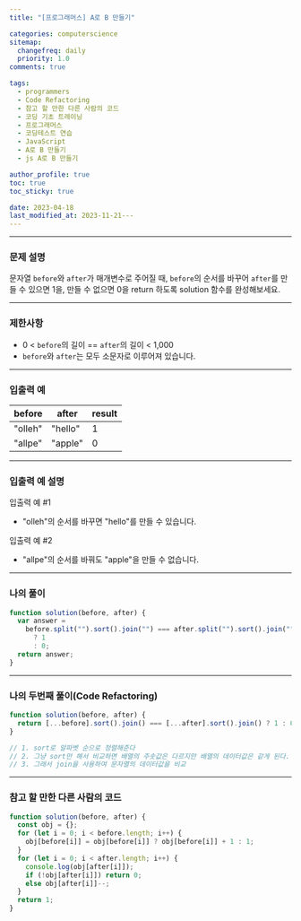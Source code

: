 ```yaml
---
title: "[프로그래머스] A로 B 만들기"

categories: computerscience
sitemap:
  changefreq: daily
  priority: 1.0
comments: true

tags:
  - programmers
  - Code Refactoring
  - 참고 할 만한 다른 사람의 코드
  - 코딩 기초 트레이닝
  - 프로그래머스
  - 코딩테스트 연습
  - JavaScript
  - A로 B 만들기
  - js A로 B 만들기

author_profile: true
toc: true
toc_sticky: true

date: 2023-04-18
last_modified_at: 2023-11-21---
---
```


---

### 문제 설명

문자열 `before`와 `after`가 매개변수로 주어질 때, `before`의 순서를 바꾸어 `after`를 만들 수 있으면 1을, 만들 수 없으면 0을 return 하도록 solution 함수를 완성해보세요.

---

### 제한사항

- 0 < `before`의 길이 == `after`의 길이 < 1,000
- `before`와 `after`는 모두 소문자로 이루어져 있습니다.

---

### 입출력 예

| before  | after   | result |
| ------- | ------- | ------ |
| "olleh" | "hello" | 1      |
| "allpe" | "apple" | 0      |

---

### 입출력 예 설명

입출력 예 #1

- "olleh"의 순서를 바꾸면 "hello"를 만들 수 있습니다.

입출력 예 #2

- "allpe"의 순서를 바꿔도 "apple"을 만들 수 없습니다.

---

### 나의 풀이

```jsx
function solution(before, after) {
  var answer =
    before.split("").sort().join("") === after.split("").sort().join("")
      ? 1
      : 0;
  return answer;
}
```

---

### 나의 두번째 풀이(Code Refactoring)

```jsx
function solution(before, after) {
  return [...before].sort().join() === [...after].sort().join() ? 1 : 0;
}

// 1. sort로 알파벳 순으로 정렬해준다
// 2. 그냥 sort만 해서 비교하면 배열의 주솟값은 다르지만 배열의 데이터값은 같게 된다.
// 3. 그래서 join을 사용하여 문자열의 데이터값을 비교
```

---

### 참고 할 만한 다른 사람의 코드

```jsx
function solution(before, after) {
  const obj = {};
  for (let i = 0; i < before.length; i++) {
    obj[before[i]] = obj[before[i]] ? obj[before[i]] + 1 : 1;
  }
  for (let i = 0; i < after.length; i++) {
    console.log(obj[after[i]]);
    if (!obj[after[i]]) return 0;
    else obj[after[i]]--;
  }
  return 1;
}
```
